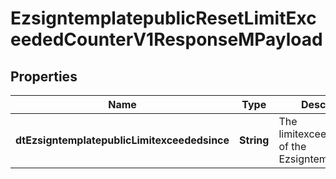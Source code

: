 

# EzsigntemplatepublicResetLimitExceededCounterV1ResponseMPayload

## Properties

Name | Type | Description | Notes
------------ | ------------- | ------------- | -------------
**dtEzsigntemplatepublicLimitexceededsince** | **String** | The limitexceededsince of the Ezsigntemplatepublic | 




